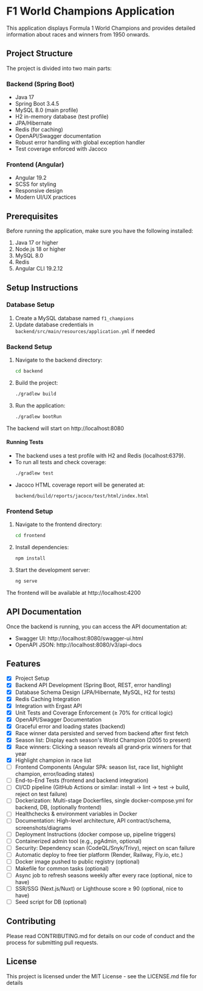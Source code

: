 # F1 World Champions Application

This application displays Formula 1 World Champions and provides detailed information about races and winners from 1950 onwards.

## Project Structure

The project is divided into two main parts:

### Backend (Spring Boot)
- Java 17
- Spring Boot 3.4.5
- MySQL 8.0 (main profile)
- H2 in-memory database (test profile)
- JPA/Hibernate
- Redis (for caching)
- OpenAPI/Swagger documentation
- Robust error handling with global exception handler
- Test coverage enforced with Jacoco

### Frontend (Angular)
- Angular 19.2
- SCSS for styling
- Responsive design
- Modern UI/UX practices

## Prerequisites

Before running the application, make sure you have the following installed:

1. Java 17 or higher
2. Node.js 18 or higher
3. MySQL 8.0
4. Redis
5. Angular CLI 19.2.12

## Setup Instructions

### Database Setup
1. Create a MySQL database named `f1_champions`
2. Update database credentials in `backend/src/main/resources/application.yml` if needed

### Backend Setup
1. Navigate to the backend directory:
   ```bash
   cd backend
   ```
2. Build the project:
   ```bash
   ./gradlew build
   ```
3. Run the application:
   ```bash
   ./gradlew bootRun
   ```
The backend will start on http://localhost:8080

#### Running Tests
- The backend uses a test profile with H2 and Redis (localhost:6379).
- To run all tests and check coverage:
  ```bash
  ./gradlew test
  ```
- Jacoco HTML coverage report will be generated at:
  ```
  backend/build/reports/jacoco/test/html/index.html
  ```

### Frontend Setup
1. Navigate to the frontend directory:
   ```bash
   cd frontend
   ```
2. Install dependencies:
   ```bash
   npm install
   ```
3. Start the development server:
   ```bash
   ng serve
   ```
The frontend will be available at http://localhost:4200

## API Documentation

Once the backend is running, you can access the API documentation at:
- Swagger UI: http://localhost:8080/swagger-ui.html
- OpenAPI JSON: http://localhost:8080/v3/api-docs

## Features

- [x] Project Setup
- [x] Backend API Development (Spring Boot, REST, error handling)
- [x] Database Schema Design (JPA/Hibernate, MySQL, H2 for tests)
- [x] Redis Caching Integration
- [x] Integration with Ergast API
- [x] Unit Tests and Coverage Enforcement (≥ 70% for critical logic)
- [x] OpenAPI/Swagger Documentation
- [x] Graceful error and loading states (backend)
- [x] Race winner data persisted and served from backend after first fetch
- [x] Season list: Display each season's World Champion (2005 to present)
- [x] Race winners: Clicking a season reveals all grand‑prix winners for that year
- [x] Highlight champion in race list
- [ ] Frontend Components (Angular SPA: season list, race list, highlight champion, error/loading states)
- [ ] End-to-End Tests (frontend and backend integration)
- [ ] CI/CD pipeline (GitHub Actions or similar: install → lint → test → build, reject on test failure)
- [ ] Dockerization: Multi-stage Dockerfiles, single docker-compose.yml for backend, DB, (optionally frontend)
- [ ] Healthchecks & environment variables in Docker
- [ ] Documentation: High-level architecture, API contract/schema, screenshots/diagrams
- [ ] Deployment Instructions (docker compose up, pipeline triggers)
- [ ] Containerized admin tool (e.g., pgAdmin, optional)
- [ ] Security: Dependency scan (CodeQL/Snyk/Trivy), reject on scan failure
- [ ] Automatic deploy to free tier platform (Render, Railway, Fly.io, etc.)
- [ ] Docker image pushed to public registry (optional)
- [ ] Makefile for common tasks (optional)
- [ ] Async job to refresh seasons weekly after every race (optional, nice to have)
- [ ] SSR/SSG (Next.js/Nuxt) or Lighthouse score ≥ 90 (optional, nice to have)
- [ ] Seed script for DB (optional)

## Contributing

Please read CONTRIBUTING.md for details on our code of conduct and the process for submitting pull requests.

## License

This project is licensed under the MIT License - see the LICENSE.md file for details 